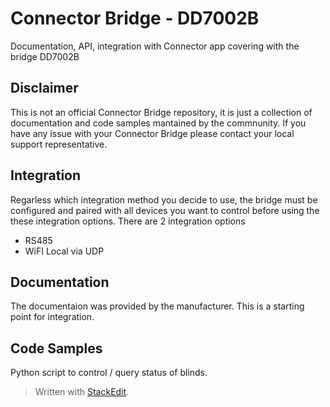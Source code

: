
# Connector Bridge - DD7002B

Documentation, API, integration with Connector app covering with the bridge DD7002B

## Disclaimer
This is not an official Connector Bridge repository, it is just a collection of documentation and code samples mantained by the commnunity. If you have any issue with your Connector Bridge please contact your local support representative.


## Integration 
Regarless which integration method you decide to use, the bridge must be configured and paired with all devices you want to control before using the these integration options. There are 2 integration options 

 - RS485 
 - WiFI Local via UDP

## Documentation
The documentaion was provided by the manufacturer. This is a starting point for integration.

## Code Samples
Python script to control / query status of blinds.


> Written with [StackEdit](https://stackedit.io/).
